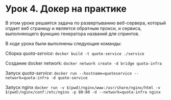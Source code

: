 # Урок 4. Докер на практике

В этом уроке решаятся задача по развертыванию веб-сервера, который отдает веб страницу и является обратным прокси, и сервиса, выполняющего функцию генератора названий для спринтов.

В ходе урока были выполнены следующие команды:

Сборка *quota-service*:
`docker build -t quote-service ./service`

Создание docker network:
`docker network create -d bridge quota-infra`

Запуск *quota-service*:
`docker run --hostname=quoteservice --network=quota-infra -d quote-service`

Запуск nginx
`docker run -v $(pwd)/nginx/www:/usr/share/nginx/html -v $(pwd)/nginx/conf:/etc/nginx -p 80:80 -d --network=quota-infra nginx`